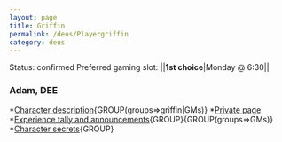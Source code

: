 ```yaml
---
layout: page
title: Griffin
permalink: /deus/Playergriffin
category: deus
---
```

Status: confirmed
Preferred gaming slot:
||__1st choice__|Monday @ 6:30||
### Adam, DEE
*[Character description](CharPublicGriffin){GROUP(groups=&gt;griffin|GMs)}
*[Private page](CharPrivateGriffin)
*[Experience tally and announcements](AnnounceGriffin){GROUP}{GROUP(groups=&gt;GMs)}
*[Character secrets](CharSecretsGriffin){GROUP}

